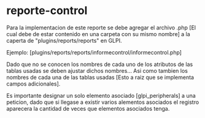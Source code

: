 # reporte-control

Para la implementacion de este reporte se debe agregar el archivo .php [El cual debe de estar contenido
en una carpeta con su mismo nombre] a la caperta de "plugins/reports/reports" en GLPI.

Ejemplo: [plugins/reports/reports/informecontrol/informecontrol.php]

Dado que no se conocen los nombres de cada uno de los atributos de las tablas usadas se deben ajustar
dichos nombres... Asi como tambien los nombres de cada una de las tablas usadas [Esto a raiz que se implementa
campos adicionales].

Es importante designar un solo elemento asociado  [glpi_peripherals] a una peticion, dado que si llegase
a existir varios alementos asociados el registro aparecera la cantidad de veces que elementos asociados tenga.
